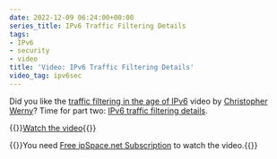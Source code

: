 ```yaml
---
date: 2022-12-09 06:24:00+00:00
series_title: IPv6 Traffic Filtering Details
tags:
- IPv6
- security
- video
title: 'Video: IPv6 Traffic Filtering Details'
video_tag: ipv6sec
---
```

Did you like the [traffic filtering in the age of IPv6](/2022/10/video-ipv6-traffic-filtering.html) video by [Christopher Werny](https://www.ipspace.net/Author:Christopher_Werny)? Time for part two: [IPv6 traffic filtering details](https://my.ipspace.net/bin/get/IPv6Sec/E4.2%20-%20Traffic%20Filtering%20Details.mp4?doccode=IPv6Sec).

{{<jump>}}[Watch the video](https://my.ipspace.net/bin/get/IPv6Sec/E4.2%20-%20Traffic%20Filtering%20Details.mp4?doccode=IPv6Sec){{</jump>}}

{{<note info >}}You need [Free ipSpace.net Subscription](https://www.ipspace.net/Subscription/Free) to watch the video.{{</note>}}
